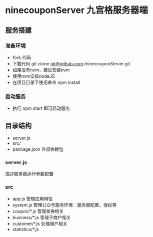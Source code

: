 # ninecouponServer 九宫格服务器端 #

## 服务搭建 ##

### 准备环境 ###
  * fork 代码
  * 下载代码 git clone git@github.com:<yourAccount>/ninecouponServer.git
  * 如果没有nvm，建议安装nvm
  * 使用nvm安装nodeJS
  * 在项目目录下使用命令 npm install

### 启动服务 ###
  * 执行 npm start 即可启动服务

## 目录结构 ##
  * server.js
  * src/
  * package.json 外部依赖包

### server.js ###
描述服务器运行参数配置

### src ###
  * app.js 管理应用特性
  * system.js 管理公众号服务环境：服务器配置，授权等
  * coupon/\*.js 管理发券相关
  * business/\*.js 管理子商户相关
  * customer/\*.js 处理用户相关
  * statistics/\*.js
